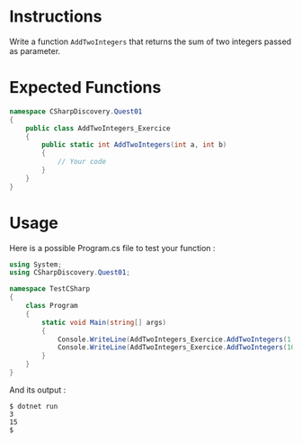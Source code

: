 # Instructions

Write a function `AddTwoIntegers` that returns the sum of two integers passed as parameter.

# Expected Functions

```C#
namespace CSharpDiscovery.Quest01
{
    public class AddTwoIntegers_Exercice
    {
        public static int AddTwoIntegers(int a, int b)
        {
            // Your code
        }
    }
}
```

# Usage

Here is a possible Program.cs file to test your function :

```C#
using System;
using CSharpDiscovery.Quest01;

namespace TestCSharp
{
    class Program
    {
        static void Main(string[] args)
        {
            Console.WriteLine(AddTwoIntegers_Exercice.AddTwoIntegers(1, 2));
            Console.WriteLine(AddTwoIntegers_Exercice.AddTwoIntegers(10, 5));
        }
    }
}
```

And its output :

```
$ dotnet run
3
15
$
```
